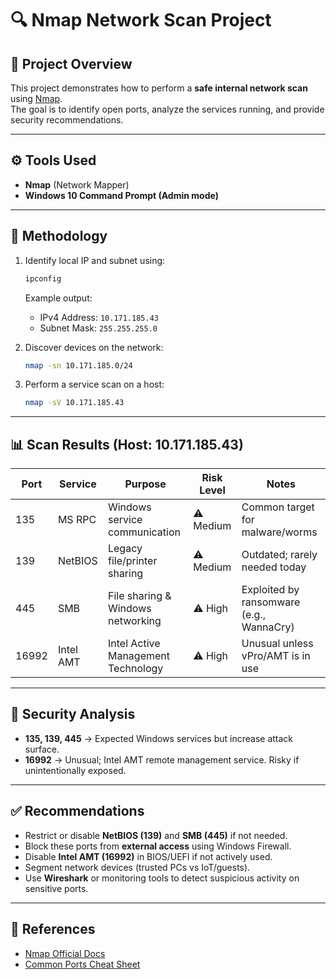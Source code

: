 # 🔍 Nmap Network Scan Project

## 📌 Project Overview
This project demonstrates how to perform a **safe internal network scan** using [Nmap](https://nmap.org/).  
The goal is to identify open ports, analyze the services running, and provide security recommendations.  

---

## ⚙️ Tools Used
- **Nmap** (Network Mapper)  
- **Windows 10 Command Prompt (Admin mode)**  

---

## 📝 Methodology
1. Identify local IP and subnet using:
   ```bash
   ipconfig
   ```
   Example output:
   - IPv4 Address: `10.171.185.43`
   - Subnet Mask: `255.255.255.0`

2. Discover devices on the network:
   ```bash
   nmap -sn 10.171.185.0/24
   ```

3. Perform a service scan on a host:
   ```bash
   nmap -sV 10.171.185.43
   ```

---

## 📊 Scan Results (Host: 10.171.185.43)
| Port | Service | Purpose | Risk Level | Notes |
|------|----------|---------|------------|-------|
| 135  | MS RPC   | Windows service communication | ⚠️ Medium | Common target for malware/worms |
| 139  | NetBIOS  | Legacy file/printer sharing | ⚠️ Medium | Outdated; rarely needed today |
| 445  | SMB      | File sharing & Windows networking | ⚠️ High | Exploited by ransomware (e.g., WannaCry) |
| 16992| Intel AMT| Intel Active Management Technology | ⚠️ High | Unusual unless vPro/AMT is in use |

---

## 🔐 Security Analysis
- **135, 139, 445** → Expected Windows services but increase attack surface.  
- **16992** → Unusual; Intel AMT remote management service. Risky if unintentionally exposed.  

---

## ✅ Recommendations
- Restrict or disable **NetBIOS (139)** and **SMB (445)** if not needed.  
- Block these ports from **external access** using Windows Firewall.  
- Disable **Intel AMT (16992)** in BIOS/UEFI if not actively used.  
- Segment network devices (trusted PCs vs IoT/guests).  
- Use **Wireshark** or monitoring tools to detect suspicious activity on sensitive ports.  

---

## 📖 References
- [Nmap Official Docs](https://nmap.org/book/man.html)  
- [Common Ports Cheat Sheet](https://www.iana.org/assignments/service-names-port-numbers/service-names-port-numbers.xhtml)  

